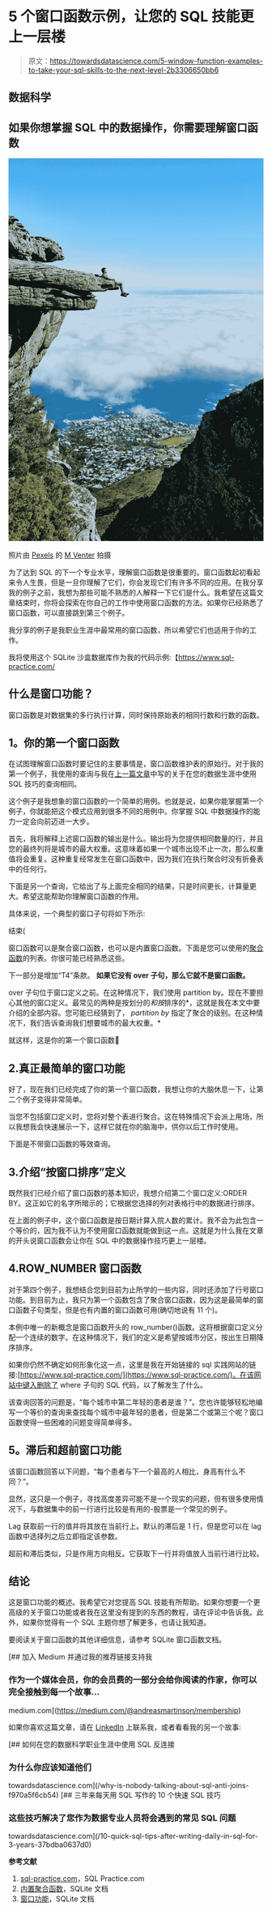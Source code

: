 # 5 个窗口函数示例，让您的 SQL 技能更上一层楼

> 原文：<https://towardsdatascience.com/5-window-function-examples-to-take-your-sql-skills-to-the-next-level-2b3306650bb6>

## 数据科学

## 如果你想掌握 SQL 中的数据操作，你需要理解窗口函数

![](img/439e5ca16aa6debead467f92f87093b0.png)

照片由 [Pexels](https://www.pexels.com/photo/person-sitting-on-mountain-cliff-1659438/?utm_content=attributionCopyText&utm_medium=referral&utm_source=pexels) 的 [M Venter](https://www.pexels.com/@m-venter-792254?utm_content=attributionCopyText&utm_medium=referral&utm_source=pexels) 拍摄

为了达到 SQL 的下一个专业水平，理解窗口函数是很重要的。窗口函数起初看起来令人生畏，但是一旦你理解了它们，你会发现它们有许多不同的应用。在我分享我的例子之前，我想为那些可能不熟悉的人解释一下它们是什么。我希望在这篇文章结束时，你将会探索在你自己的工作中使用窗口函数的方法。如果你已经熟悉了窗口函数，可以直接跳到第三个例子。

我分享的例子是我职业生涯中最常用的窗口函数，所以希望它们也适用于你的工作。

我将使用这个 SQLite 沙盒数据库作为我的代码示例:【https://www.sql-practice.com/ 

## **什么是窗口功能？**

窗口函数是对数据集的多行执行计算，同时保持原始表的相同行数和行数的函数。

## **1。你的第一个窗口函数**

在试图理解窗口函数时要记住的主要事情是，窗口函数维护表的原始行。对于我的第一个例子，我使用的查询与我在[上一篇文章](/10-quick-sql-tips-after-writing-daily-in-sql-for-3-years-37bdba0637d0)中写的关于在您的数据生涯中使用 SQL 技巧的查询相同。

这个例子是我想象的窗口函数的一个简单的用例。也就是说，如果你能掌握第一个例子，你就能把这个模式应用到很多不同的用例中。你掌握 SQL 中数据操作的能力一定会向前迈进一大步。

首先，我将解释上述窗口函数的输出是什么。输出将为您提供相同数量的行，并且您的最终列将是城市的最大权重。这意味着如果一个城市出现不止一次，那么权重值将会重复。这种重复经常发生在窗口函数中，因为我们在执行聚合时没有折叠表中的任何行。

下面是另一个查询，它给出了与上面完全相同的结果，只是时间更长，计算量更大。希望这能帮助你理解窗口函数的作用。

具体来说，一个典型的窗口子句将如下所示:

<window function="">结束(</window>

窗口函数可以是聚合窗口函数，也可以是内置窗口函数。下面是您可以使用的[聚合函数](https://www.sqlite.org/lang_aggfunc.html)的列表。你很可能已经熟悉这些。

下一部分是增加“T4”条款。 **如果它没有 over 子句，那么它就不是窗口函数。**

over 子句位于窗口定义之前。在这种情况下，我们使用 partition by。现在不要担心其他的窗口定义。最常见的两种是按划分的*和按*排序的*，这就是我在本文中要介绍的全部内容。您可能已经猜到了， *partition by* 指定了聚合的级别。在这种情况下，我们告诉查询我们想要城市的最大权重。*

就这样，这是你的第一个窗口函数🙌

## 2.**真正最简单的窗口功能**

好了，现在我们已经完成了你的第一个窗口函数，我想让你的大脑休息一下，让第二个例子变得非常简单。

当您不包括窗口定义时，您将对整个表进行聚合。这在特殊情况下会派上用场，所以我想我会快速展示一下，这样它就在你的脑海中，供你以后工作时使用。

下面是不带窗口函数的等效查询。

## 3.介绍“按窗口排序”定义

既然我们已经介绍了窗口函数的基本知识，我想介绍第二个窗口定义:ORDER BY。这正如它的名字所暗示的；它根据您选择的列对表格行中的数据进行排序。

在上面的例子中，这个窗口函数是按日期计算入院人数的累计。我不会为此包含一个等价的，因为我不认为不使用窗口函数就能做到这一点。这就是为什么我在文章的开头说窗口函数会让你在 SQL 中的数据操作技巧更上一层楼。

## 4.ROW_NUMBER 窗口函数

对于第四个例子，我想结合您到目前为止所学的一些内容，同时还添加了行号窗口功能。到目前为止，我只为第一个函数包含了聚合窗口函数，因为这是最简单的窗口函数子句类型，但是也有内置的窗口函数可用(确切地说有 11 个)。

本例中唯一的新概念是窗口函数开头的 row_number()函数。这将根据窗口定义分配一个连续的数字。在这种情况下，我们的定义是希望按城市分区，按出生日期降序排序。

如果你仍然不确定如何形象化这一点，这里是我在开始链接的 sql 实践网站的链接:[https://www.sql-practice.com/](https://www.sql-practice.com/)。在该网站中键入删除了 where 子句的 SQL 代码，以了解发生了什么。

该查询回答的问题是，“每个城市中第二年轻的患者是谁？”。您也许能够轻松地编写一个等价的查询来查找每个城市中最年轻的患者，但是第二个或第三个呢？窗口函数使得一些困难的问题变得简单得多。

## **5。滞后和超前窗口功能**

该窗口函数回答以下问题，“每个患者与下一个最高的人相比，身高有什么不同？”。

显然，这只是一个例子，寻找高度差异可能不是一个现实的问题，但有很多使用情况下，与数据集中的前一行进行比较是有用的-股票是一个常见的例子。

Lag 获取前一行的值并将其放在当前行上。默认的滞后是 1 行，但是您可以在 lag 函数中选择列之后立即指定该参数。

超前和滞后类似，只是作用方向相反。它获取下一行并将值放入当前行进行比较。

## 结论

这是窗口功能的概述。我希望它对您提高 SQL 技能有所帮助。如果你想要一个更高级的关于窗口功能或者我在这里没有提到的东西的教程，请在评论中告诉我。此外，如果你觉得有一个 SQL 主题你想了解更多，也请让我知道。

要阅读关于窗口函数的其他详细信息，请参考 SQLite 窗口函数文档。

[](https://medium.com/@andreasmartinson/membership) [## 加入 Medium 并通过我的推荐链接支持我

### 作为一个媒体会员，你的会员费的一部分会给你阅读的作家，你可以完全接触到每一个故事…

medium.com](https://medium.com/@andreasmartinson/membership) 

如果你喜欢这篇文章，请在 [LinkedIn](https://www.linkedin.com/in/aem193/) 上联系我，或者看看我的另一个故事:

[](/why-is-nobody-talking-about-sql-anti-joins-f970a5f6cb54) [## 如何在您的数据科学职业生涯中使用 SQL 反连接

### 为什么你应该知道他们

towardsdatascience.com](/why-is-nobody-talking-about-sql-anti-joins-f970a5f6cb54) [](/10-quick-sql-tips-after-writing-daily-in-sql-for-3-years-37bdba0637d0) [## 三年来每天用 SQL 写作的 10 个快速 SQL 技巧

### 这些技巧解决了您作为数据专业人员将会遇到的常见 SQL 问题

towardsdatascience.com](/10-quick-sql-tips-after-writing-daily-in-sql-for-3-years-37bdba0637d0) 

**参考文献**

1.  [sql-practice.com](https://www.sql-practice.com/)，SQL Practice.com
2.  [内置聚合函数](https://www.sqlite.org/lang_aggfunc.html)，SQLite 文档
3.  [窗口功能](https://www.sqlite.org/windowfunctions.html)，SQLite 文档